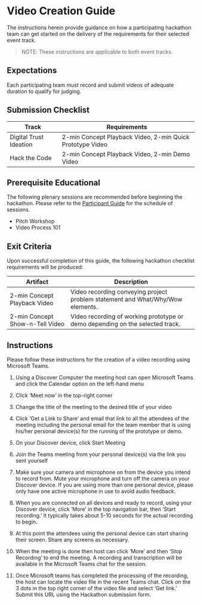 # Video Creation Guide

The instructions herein provide guidance on how a participating hackathon team can get started on the delivery of the requirements for their selected event track. 

>NOTE: These instructions are applicable to both event tracks.

## Expectations
Each participating team must record and submit videos of adequate duration to qualify for judging.

## Submission Checklist

| Track | Requirements |
| --- | --- |
| Digital Trust Ideation | 2-min Concept Playback Video, 2-min Quick Prototype Video |
| Hack the Code | 2-min Concept Playback Video, 2-min Demo Video |


## Prerequisite Educational

The following plenary sessions are recommended before beginning the hackathon. Please refer to the [Participant Guide](https://www.notion.so/angelhack/TruCreds-Hack-A-Digital-Trust-Hackathon-7e74d78809fb4a56bb9f898b48007464) for the schedule of sessions. 

* Pitch Workshop
* Video Process 101

## Exit Criteria
Upon successful completion of this guide, the following hackathon checklist requirements will be produced:

| Artifact | Description |
| --- | --- |
| 2-min Concept Playback Video  | Video recording conveying project problem statement and What/Why/Wow elements. |
| 2-min Concept Show-n-Tell Video | Video recording of working prototype or demo depending on the selected track. |

## Instructions

Please follow these instructions for the creation of a video recording using Microsoft Teams.

1. Using a Discover Computer the meeting host can open Microsoft Teams and click the Calendar option on the left-hand menu
 
3. Click ‘Meet now’ in the top-right corner
 
4. Change the title of the meeting to the desired title of your video
 
5. Click ‘Get a Link to Share’ and email that link to all the attendees of the meeting including the personal email for the team member that is using his/her personal device(s) for the running of the prototype or demo.
 
6. On your Discover device, click Start Meeting
 
7. Join the Teams meeting from your personal device(s) via the link you sent yourself
 
8. Make sure your camera and microphone on from the device you intend to record from. Mute your microphone and turn off the camera on your Discover device. If you are using more than one personal device, please only have one active microphone in use to avoid audio feedback.
 
9. When you are connected on all devices and ready to record, using your Discover device, click ‘More’ in the top navigation bar, then ‘Start recording.’ It typically takes about 5-10 seconds for the actual recording to begin.
    
10. At this point the attendees using the personal device can start sharing their screen. Share any screens as necessary.
 
11. When the meeting is done then host can click ‘More’ and then ‘Stop Recording’ to end the meeting. A recording and transcription will be available in the Microsoft Teams chat for the session.
 
12. Once Microsoft teams has completed the processing of the recording, the host can locate the video file in the recent Teams chat. Click on the 3 dots in the top right corner of the video file and select ‘Get link.’ Submit this URL using the Hackathon submission form. 





